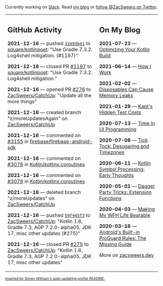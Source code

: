 Currently working on [Slack](https://slack.com/). Read [my blog](https://zacsweers.dev/) or [follow @ZacSweers on Twitter](https://twitter.com/ZacSweers).

<table><tr><td valign="top" width="60%">

## GitHub Activity
<!-- githubActivity starts -->
**2021-12-16** — pushed [`31693b41`](https://github.com/square/kotlinpoet/commit/31693b411eca1565ac8d90021b0b87c4ba11e92a) to [square/kotlinpoet](https://api.github.com/repos/square/kotlinpoet): "Use Gradle 7.3.2. Log4shell mitigation. (#1197)"

**2021-12-16** — closed PR [#1197](https://api.github.com/repos/square/kotlinpoet/pulls/1197) to [square/kotlinpoet](https://api.github.com/repos/square/kotlinpoet): "Use Gradle 7.3.2. Log4shell mitigation."

**2021-12-16** — opened PR [#276](https://api.github.com/repos/ZacSweers/CatchUp/pulls/276) to [ZacSweers/CatchUp](https://api.github.com/repos/ZacSweers/CatchUp): "Update all the more things"

**2021-12-16** — created branch "z/moreUpdatesAgain" on [ZacSweers/CatchUp](https://api.github.com/repos/ZacSweers/CatchUp)

**2021-12-16** — commented on [#3155](https://github.com/firebase/firebase-android-sdk/issues/3155#issuecomment-995519230) in [firebase/firebase-android-sdk](https://api.github.com/repos/firebase/firebase-android-sdk)

**2021-12-16** — commented on [#3078](https://github.com/Kotlin/kotlinx.coroutines/issues/3078#issuecomment-995516241) in [Kotlin/kotlinx.coroutines](https://api.github.com/repos/Kotlin/kotlinx.coroutines)

**2021-12-16** — commented on [#3078](https://github.com/Kotlin/kotlinx.coroutines/issues/3078#issuecomment-995515876) in [Kotlin/kotlinx.coroutines](https://api.github.com/repos/Kotlin/kotlinx.coroutines)

**2021-12-16** — deleted branch "z/moreUpdates" on [ZacSweers/CatchUp](https://api.github.com/repos/ZacSweers/CatchUp)

**2021-12-16** — pushed [`59f445f3`](https://github.com/ZacSweers/CatchUp/commit/59f445f3e58831c10c00ac26f40017ff4d93d1c7) to [ZacSweers/CatchUp](https://api.github.com/repos/ZacSweers/CatchUp): "Kotlin 1.6, Gradle 7.3, AGP 7.2.0-alpha05, JDK 17, misc other updates (#275)"

**2021-12-16** — closed PR [#275](https://api.github.com/repos/ZacSweers/CatchUp/pulls/275) to [ZacSweers/CatchUp](https://api.github.com/repos/ZacSweers/CatchUp): "Kotlin 1.6, Gradle 7.3, AGP 7.2.0-alpha05, JDK 17, misc other updates"
<!-- githubActivity ends -->
</td><td valign="top" width="40%">

## On My Blog
<!-- blog starts -->
**2021-07-23** — [Optimizing Your Kotlin Build](https://www.zacsweers.dev/optimizing-your-kotlin-build/)

**2021-06-14** — [How I Work](https://www.zacsweers.dev/how-i-work/)

**2021-02-02** — [Disposables Can Cause Memory Leaks](https://www.zacsweers.dev/disposables-can-cause-memory-leaks/)

**2021-01-29** — [Kapt's Hidden Test Costs](https://www.zacsweers.dev/kapts-hidden-test-costs/)

**2020-07-13** — [Time in UI Programming](https://www.zacsweers.dev/time-in-ui/)

**2020-07-08** — [Tick Tock: Desugaring and Timezones](https://www.zacsweers.dev/ticktock-desugaring-timezones/)

**2020-06-11** — [Kotlin Symbol Processing: Early Thoughts](https://www.zacsweers.dev/kotlin-symbol-processor-early-thoughts/)

**2020-05-01** — [Dagger Party Tricks: Extension Functions](https://www.zacsweers.dev/dagger-party-tricks-extension-functions/)

**2020-04-03** — [Making My WFH Life Bearable](https://www.zacsweers.dev/making-wfh-life-bearable/)

**2020-03-16** — [Android's Built-in ProGuard Rules: The Missing Guide](https://www.zacsweers.dev/android-proguard-rules/)
<!-- blog ends -->
More on [zacsweers.dev](https://zacsweers.dev/)
</td></tr></table>

<sub><a href="https://simonwillison.net/2020/Jul/10/self-updating-profile-readme/">Inspired by Simon Willison's auto-updating profile README.</a></sub>